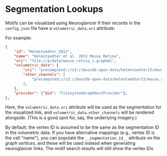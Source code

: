 # Segmentation Lookups

Motifs can be visualized using Neuroglancer if their records in the `config.json` file have a `volumetric_data.uri` attribute:


For example:

```json
{
    "id": "Helmstaedter_2013",
    "name": "Helmstaedter et al. 2013 Mouse Retina",
    "uri": "file://$/data/mouse_retina_1.graphml",
    "volumetric_data": {
        "uri": "precomputed://s3://bossdb-open-data/helmstaedter13/mouse_retina/e2006_segmentation_recol",
        "other_channels": [
            "precomputed://s3://bossdb-open-data/helmstaedter13/mouse_retina/080823_e2006_mouseHRP_mag1"
        ],
    },
    "provider": {"@id": "FilesystemGraphHostProvider"},
},
```

Here, the `volumetric_data.uri` attribute will be used as the segmentation for the visualized link, and `volumetric_data.other_channels` will be rendered alongside. (This is a good spot for, say, the underlying imagery.)

By default, the vertex ID is assumed to be the same as the segmentation ID in the volumetric data. If you have alternative mappings (e.g., vertex ID is the cell "name"), you can populate the `__segmentation_id__` attribute on the _graph vertices_, and these will be used instead when generating neuroglancer links. The motif search results will still show the vertex IDs.
